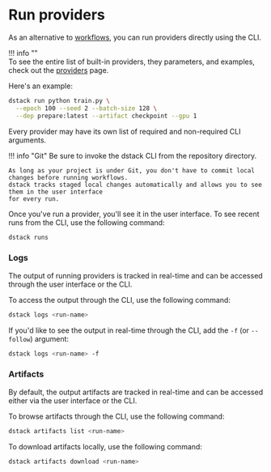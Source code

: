 # Run providers

As an alternative to [workflows](workflows), you can run providers directly using the CLI.

!!! info ""    
    To see the entire list of built-in providers, they parameters, and examples, check out the [providers](https://github.com/dstackai/dstack/tree/master/providers#readme) page.

Here's an example: 

```bash
dstack run python train.py \
  --epoch 100 --seed 2 --batch-size 128 \
  --dep prepare:latest --artifact checkpoint --gpu 1 
```

Every provider may have its own list of required and non-required CLI arguments.

!!! info "Git"
    Be sure to invoke the dstack CLI from the repository directory.

    As long as your project is under Git, you don't have to commit local changes before running workflows.
    dstack tracks staged local changes automatically and allows you to see them in the user interface
    for every run.

Once you've run a provider, you'll see it in the user interface. 
To see recent runs from the CLI, use the following command:

```bash
dstack runs
```

[//]: # (TODO: Show a screennshot of repo diff)

[//]: # (TODO: Tell about statuses)

[//]: # (TODO: Tell about availability issues)

[//]: # (TODO: Provide mode provider examples)

### Logs

The output of running providers is tracked in real-time and can be accessed through the user interface
or the CLI.

To access the output through the CLI, use the following command:

```bash
dstack logs <run-name>
```

If you'd like to see the output in real-time through the CLI, add the `-f` (or `--follow`) argument:

```bash
dstack logs <run-name> -f
```

### Artifacts

By default, the output artifacts are tracked in real-time and can be accessed either via the user interface
or the CLI.

To browse artifacts through the CLI, use the following command:

```bash
dstack artifacts list <run-name>
```

To download artifacts locally, use the following command:

```bash
dstack artifacts download <run-name>
```

[//]: # (TODO: Add screenshots)

[//]: # (TODO: Tell about stopping and restarting workflows)

[//]: # (TODO: Add a link to the CLI reference)

[//]: # (TODO: Add a link to Providers Reference)
